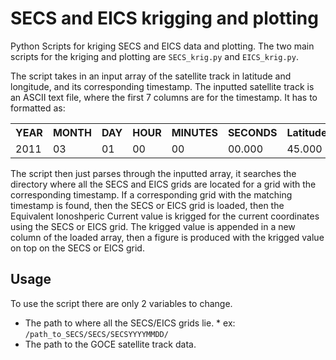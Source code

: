# SECS and EICS krigging and plotting
Python Scripts for kriging SECS and EICS data and plotting.
The two main scripts for the kriging and plotting are `SECS_krig.py` and `EICS_krig.py`. 

The script takes in an input array of the satellite track in latitude and longitude, and its corresponding timestamp. 
The inputted satellite track is an ASCII text file, where the first 7 columns are for the timestamp. It has to formatted as:
<table style="width:100%">
    <tr>
        <th>YEAR</th>
        <th>MONTH</th>
        <th>DAY</th>
        <th>HOUR</th>
        <th>MINUTES</th>
        <th>SECONDS</th>
        <th>Latitude</th>
        <th>Longitude</th>
    </tr>
    <tr>
        <td>2011</td>
        <td>03</td>
        <td>01</td>
        <td>00</td>
        <td>00</td>
        <td>00.000</td>
        <td>45.000</td>
        <td>298.000</td>
    </tr>
</table>

The script then just parses through the inputted array, it searches the directory where all the SECS and EICS grids are 
located for a grid with the corresponding timestamp. If a corresponding grid with the matching timestamp is found, then the SECS or 
EICS grid is loaded, then the Equivalent Ionoshperic Current value is krigged for the current coordinates using
the SECS or EICS grid. The krigged value is appended in a new column of the loaded array, then a figure is produced with
the krigged value on top on the SECS or EICS grid. 

Usage
------

To use the script there are only 2 variables to change.
*   The path to where all the SECS/EICS grids lie. 
        *   ex: `/path_to_SECS/SECS/SECSYYYYMMDD/`
*   The path to the GOCE satellite track data.
  